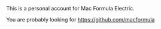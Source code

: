 This is a personal account for Mac Formula Electric.

You are probably looking for https://github.com/macformula
